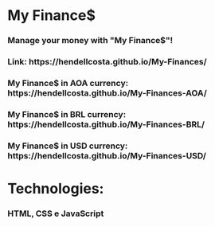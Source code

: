 <h1>My Finance$</h1>
<h3>Manage your money with "My Finance$"!</h3>

<h3>Link: https://hendellcosta.github.io/My-Finances/ </h3>
<h3> My Finance$ in AOA currency: https://hendellcosta.github.io/My-Finances-AOA/ </h3>
<h3> My Finance$ in BRL currency: https://hendellcosta.github.io/My-Finances-BRL/ </h3>
<h3> My Finance$ in USD currency: https://hendellcosta.github.io/My-Finances-USD/ </h3>

<h1> Technologies: </h1>
<h3> HTML, CSS e JavaScript </h3>
